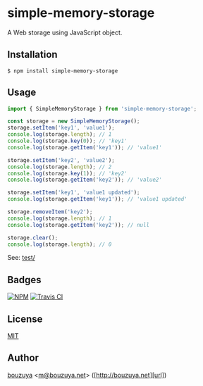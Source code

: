# simple-memory-storage

A Web storage using JavaScript object.

## Installation

```
$ npm install simple-memory-storage
```

## Usage

```ts
import { SimpleMemoryStorage } from 'simple-memory-storage';

const storage = new SimpleMemoryStorage();
storage.setItem('key1', 'value1');
console.log(storage.length); // 1
console.log(storage.key(0)); // 'key1'
console.log(storage.getItem('key1')); // 'value1'

storage.setItem('key2', 'value2');
console.log(storage.length); // 2
console.log(storage.key(1)); // 'key2'
console.log(storage.getItem('key2')); // 'value2'

storage.setItem('key1', 'value1 updated');
console.log(storage.getItem('key1')); // 'value1 updated'

storage.removeItem('key2');
console.log(storage.length); // 1
console.log(storage.getItem('key2')); // null

storage.clear();
console.log(storage.length); // 0
```

See: [test/](test)

## Badges

[![NPM][npm-badge]][npm]
[![Travis CI][travis-ci-badge]][travis-ci]

[npm-badge]: https://img.shields.io/npm/v/simple-memory-storage.svg
[npm]: https://www.npmjs.com/package/simple-memory-storage

[travis-ci-badge]: https://img.shields.io/travis/bouzuya/simple-memory-storage.svg
[travis-ci]: https://travis-ci.org/bouzuya/simple-memory-storage

## License

[MIT](LICENSE)

## Author

[bouzuya][user] &lt;[m@bouzuya.net][email]&gt; ([http://bouzuya.net][url])

[user]: https://github.com/bouzuya
[email]: mailto:m@bouzuya.net
[url]: http://bouzuya.net
